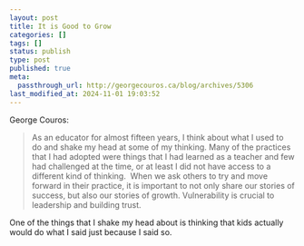 ```yaml
---
layout: post
title: It is Good to Grow
categories: []
tags: []
status: publish
type: post
published: true
meta:
  passthrough_url: http://georgecouros.ca/blog/archives/5306
last_modified_at: 2024-11-01 19:03:52
---
```


George Couros:


>As an educator for almost fifteen years, I think about what I used to do and shake my head at some of my thinking. Many of the practices that I had adopted were things that I had learned as a teacher and few had challenged at the time, or at least I did not have access to a different kind of thinking.  When we ask others to try and move forward in their practice, it is important to not only share our stories of success, but also our stories of growth. Vulnerability is crucial to leadership and building trust.



One of the things that I shake my head about is thinking that kids actually would do what I said just because I said so.
